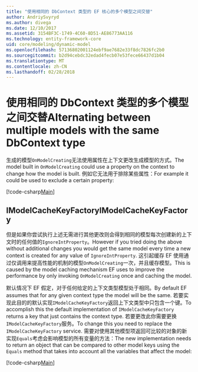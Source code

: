 ```yaml
---
title: "使用相同的 DbContext 类型的 EF 核心的多个模型之间交替"
author: AndriySvyryd
ms.author: divega
ms.date: 12/10/2017
ms.assetid: 3154BF3C-1749-4C60-8D51-AE86773AA116
ms.technology: entity-framework-core
uid: core/modeling/dynamic-model
ms.openlocfilehash: 57136802001124ebf9ae7682e33f8dc7826fc2b0
ms.sourcegitcommit: b2d94cebdc32edad4fecb07e53fece66437d1b04
ms.translationtype: MT
ms.contentlocale: zh-CN
ms.lasthandoff: 02/28/2018
---
```

# <a name="alternating-between-multiple-models-with-the-same-dbcontext-type"></a><span data-ttu-id="06f5f-102">使用相同的 DbContext 类型的多个模型之间交替</span><span class="sxs-lookup"><span data-stu-id="06f5f-102">Alternating between multiple models with the same DbContext type</span></span>

<span data-ttu-id="06f5f-103">生成的模型`OnModelCreating`无法使用属性在上下文更改生成模型的方式。</span><span class="sxs-lookup"><span data-stu-id="06f5f-103">The model built in `OnModelCreating` could use a property on the context to change how the model is built.</span></span> <span data-ttu-id="06f5f-104">例如它无法用于排除某些属性：</span><span class="sxs-lookup"><span data-stu-id="06f5f-104">For example it could be used to exclude a certain property:</span></span>

[!code-csharp[Main](../../../samples/core/DynamicModel/DynamicContext.cs?name=Class)]

## <a name="imodelcachekeyfactory"></a><span data-ttu-id="06f5f-105">IModelCacheKeyFactory</span><span class="sxs-lookup"><span data-stu-id="06f5f-105">IModelCacheKeyFactory</span></span>
<span data-ttu-id="06f5f-106">但是如果你尝试执行上述无需进行其他更改则会得到相同的模型每次创建新的上下文时的任何值的`IgnoreIntProperty`。</span><span class="sxs-lookup"><span data-stu-id="06f5f-106">However if you tried doing the above without additional changes you would get the same model every time a new context is created for any value of `IgnoreIntProperty`.</span></span> <span data-ttu-id="06f5f-107">这引起缓存 EF 使用通过仅调用来提高性能的机制的模型`OnModelCreating`一次，并且缓存模型。</span><span class="sxs-lookup"><span data-stu-id="06f5f-107">This is caused by the model caching mechanism EF uses to improve the performance by only invoking `OnModelCreating` once and caching the model.</span></span>

<span data-ttu-id="06f5f-108">默认情况下 EF 假定，对于任何给定的上下文类型模型处于相同。</span><span class="sxs-lookup"><span data-stu-id="06f5f-108">By default EF assumes that for any given context type the model will be the same.</span></span> <span data-ttu-id="06f5f-109">若要实现此目的的默认实现`IModelCacheKeyFactory`返回上下文类型中只包含一个键。</span><span class="sxs-lookup"><span data-stu-id="06f5f-109">To accomplish this the default implementation of `IModelCacheKeyFactory` returns a key that just contains the context type.</span></span> <span data-ttu-id="06f5f-110">若要更改此你需要更换`IModelCacheKeyFactory`服务。</span><span class="sxs-lookup"><span data-stu-id="06f5f-110">To change this you need to replace the `IModelCacheKeyFactory` service.</span></span> <span data-ttu-id="06f5f-111">需要对使用其他模型项返回可比较的对象的新实现`Equals`考虑会影响模型的所有变量的方法：</span><span class="sxs-lookup"><span data-stu-id="06f5f-111">The new implementation needs to return an object that can be compared to other model keys using the `Equals` method that takes into account all the variables that affect the model:</span></span>

[!code-csharp[Main](../../../samples/core/DynamicModel/DynamicModelCacheKeyFactory.cs?name=Class)]
